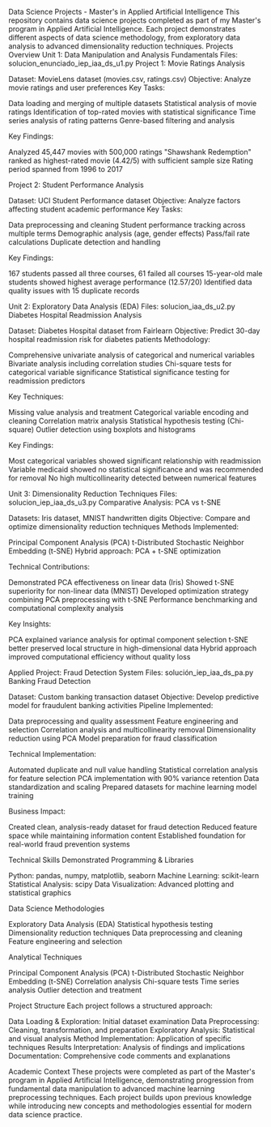 Data Science Projects - Master's in Applied Artificial Intelligence
This repository contains data science projects completed as part of my Master's program in Applied Artificial Intelligence. Each project demonstrates different aspects of data science methodology, from exploratory data analysis to advanced dimensionality reduction techniques.
Projects Overview
Unit 1: Data Manipulation and Analysis Fundamentals
Files: solucion_enunciado_iep_iaa_ds_u1.py
Project 1: Movie Ratings Analysis

Dataset: MovieLens dataset (movies.csv, ratings.csv)
Objective: Analyze movie ratings and user preferences
Key Tasks:

Data loading and merging of multiple datasets
Statistical analysis of movie ratings
Identification of top-rated movies with statistical significance
Time series analysis of rating patterns
Genre-based filtering and analysis



Key Findings:

Analyzed 45,447 movies with 500,000 ratings
"Shawshank Redemption" ranked as highest-rated movie (4.42/5) with sufficient sample size
Rating period spanned from 1996 to 2017

Project 2: Student Performance Analysis

Dataset: UCI Student Performance dataset
Objective: Analyze factors affecting student academic performance
Key Tasks:

Data preprocessing and cleaning
Student performance tracking across multiple terms
Demographic analysis (age, gender effects)
Pass/fail rate calculations
Duplicate detection and handling



Key Findings:

167 students passed all three courses, 61 failed all courses
15-year-old male students showed highest average performance (12.57/20)
Identified data quality issues with 15 duplicate records


Unit 2: Exploratory Data Analysis (EDA)
Files: solucion_iaa_ds_u2.py
Diabetes Hospital Readmission Analysis

Dataset: Diabetes Hospital dataset from Fairlearn
Objective: Predict 30-day hospital readmission risk for diabetes patients
Methodology:

Comprehensive univariate analysis of categorical and numerical variables
Bivariate analysis including correlation studies
Chi-square tests for categorical variable significance
Statistical significance testing for readmission predictors



Key Techniques:

Missing value analysis and treatment
Categorical variable encoding and cleaning
Correlation matrix analysis
Statistical hypothesis testing (Chi-square)
Outlier detection using boxplots and histograms

Key Findings:

Most categorical variables showed significant relationship with readmission
Variable medicaid showed no statistical significance and was recommended for removal
No high multicollinearity detected between numerical features


Unit 3: Dimensionality Reduction Techniques
Files: solucion_iep_iaa_ds_u3.py
Comparative Analysis: PCA vs t-SNE

Datasets: Iris dataset, MNIST handwritten digits
Objective: Compare and optimize dimensionality reduction techniques
Methods Implemented:

Principal Component Analysis (PCA)
t-Distributed Stochastic Neighbor Embedding (t-SNE)
Hybrid approach: PCA + t-SNE optimization



Technical Contributions:

Demonstrated PCA effectiveness on linear data (Iris)
Showed t-SNE superiority for non-linear data (MNIST)
Developed optimization strategy combining PCA preprocessing with t-SNE
Performance benchmarking and computational complexity analysis

Key Insights:

PCA explained variance analysis for optimal component selection
t-SNE better preserved local structure in high-dimensional data
Hybrid approach improved computational efficiency without quality loss


Applied Project: Fraud Detection System
Files: solución_iep_iaa_ds_pa.py
Banking Fraud Detection

Dataset: Custom banking transaction dataset
Objective: Develop predictive model for fraudulent banking activities
Pipeline Implemented:

Data preprocessing and quality assessment
Feature engineering and selection
Correlation analysis and multicollinearity removal
Dimensionality reduction using PCA
Model preparation for fraud classification



Technical Implementation:

Automated duplicate and null value handling
Statistical correlation analysis for feature selection
PCA implementation with 90% variance retention
Data standardization and scaling
Prepared datasets for machine learning model training

Business Impact:

Created clean, analysis-ready dataset for fraud detection
Reduced feature space while maintaining information content
Established foundation for real-world fraud prevention systems


Technical Skills Demonstrated
Programming & Libraries

Python: pandas, numpy, matplotlib, seaborn
Machine Learning: scikit-learn
Statistical Analysis: scipy
Data Visualization: Advanced plotting and statistical graphics

Data Science Methodologies

Exploratory Data Analysis (EDA)
Statistical hypothesis testing
Dimensionality reduction techniques
Data preprocessing and cleaning
Feature engineering and selection

Analytical Techniques

Principal Component Analysis (PCA)
t-Distributed Stochastic Neighbor Embedding (t-SNE)
Correlation analysis
Chi-square tests
Time series analysis
Outlier detection and treatment


Project Structure
Each project follows a structured approach:

Data Loading & Exploration: Initial dataset examination
Data Preprocessing: Cleaning, transformation, and preparation
Exploratory Analysis: Statistical and visual analysis
Method Implementation: Application of specific techniques
Results Interpretation: Analysis of findings and implications
Documentation: Comprehensive code comments and explanations


Academic Context
These projects were completed as part of the Master's program in Applied Artificial Intelligence, demonstrating progression from fundamental data manipulation to advanced machine learning preprocessing techniques. Each project builds upon previous knowledge while introducing new concepts and methodologies essential for modern data science practice.
